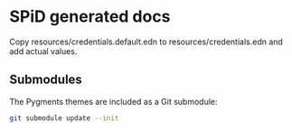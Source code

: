 # SPiD generated docs

Copy resources/credentials.default.edn to resources/credentials.edn and add
actual values.

## Submodules

The Pygments themes are included as a Git submodule:

```sh
git submodule update --init
```
